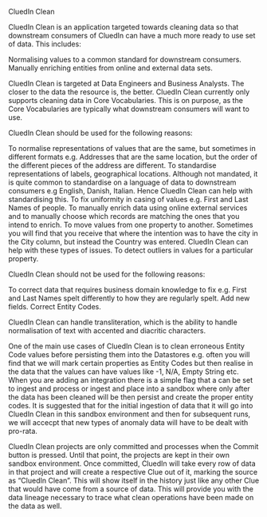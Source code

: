 CluedIn Clean

CluedIn Clean is an application targeted towards cleaning data so that downstream consumers of CluedIn can have a much more ready to use set of data. This includes:

Normalising values to a common standard for downstream consumers. 
Manually enriching entities from online and external data sets. 

CluedIn Clean is targeted at Data Engineers and Business Analysts. The closer to the data the resource is, the better. CluedIn Clean currently only supports cleaning data in Core Vocabularies. This is on purpose, as the Core Vocabularies are typically what downstream consumers will want to use. 

CluedIn Clean should be used for the following reasons:

To normalise representations of values that are the same, but sometimes in different formats e.g. Addresses that are the same location, but the order of the different pieces of the address are different. 
To standardise representations of labels, geographical locations. Although not mandated, it is quite common to standardise on a language of data to downstream consumers e.g English, Danish, Italian. Hence CluedIn Clean can help with standardising this. 
To fix uniformity in casing of values e.g. First and Last Names of people.
To manually enrich data using online external services and to manually choose which records are matching the ones that you intend to enrich. 
To move values from one property to another. Sometimes you will find that you receive that where the intention was to have the city in the City column, but instead the Country was entered. CluedIn Clean can help with these types of issues. 
To detect outliers in values for a particular property. 

CluedIn Clean should not be used for the following reasons:

To correct data that requires business domain knowledge to fix e.g. First and Last Names spelt differently to how they are regularly spelt.
Add new fields.
Correct Entity Codes.

CluedIn Clean can handle transliteration, which is the ability to handle normalisation of text with accented and diacritic characters. 

One of the main use cases of CluedIn Clean is to clean erroneous Entity Code values before persisting them into the Datastores e.g. often you will find that we will mark certain properties as Entity Codes but then realise in the data that the values can have values like -1, N/A, Empty String etc. When you are adding an integration there is a simple flag that a can be set to ingest and process or ingest and place into a sandbox where only after the data has been cleaned will be then persist and create the proper entity codes. It is suggested that for the initial ingestion of data that it will go into CluedIn Clean in this sandbox environment and then for subsequent runs, we will accecpt that new types of anomaly data will have to be dealt with pro-rata. 

CluedIn Clean projects are only committed and processes when the Commit button is pressed. Until that point, the projects are kept in their own sandbox environment. Once committed, CluedIn will take every row of data in that project and will create a respective Clue out of it, marking the source as “CluedIn Clean”. This will show itself in the history just like any other Clue that would have come from a source of data. This will provide you with the data lineage necessary to trace what clean operations have been made on the data as well. 